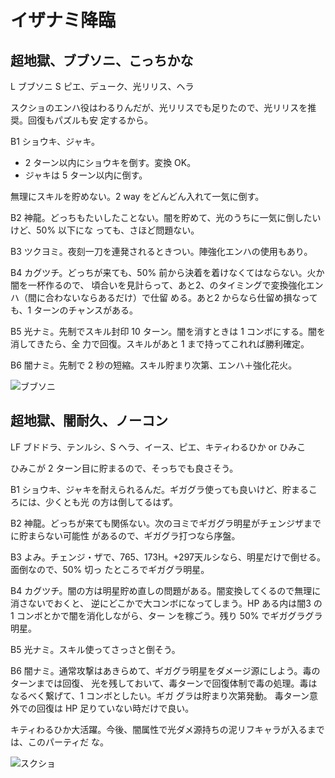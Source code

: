 # イザナミ降臨 

## 超地獄、ブブソニ、こっちかな
L ブブソニ
S ピエ、デューク、光リリス、ヘラ

スクショのエンハ役はわるりんだが、光リリスでも足りたので、光リリスを推奨。回復もパズルも安
定するから。

B1 ショウキ、ジャキ。

* 2 ターン以内にショウキを倒す。変換 OK。
* ジャキは 5 ターン以内に倒す。

無理にスキルを貯めない。2 way をどんどん入れて一気に倒す。

B2 神龍。どっちもたいしたことない。闇を貯めて、光のうちに一気に倒したいけど、50% 以下にな
っても、さほど問題ない。

B3 ツクヨミ。夜刻一刀を連発されるときつい。陣強化エンハの使用もあり。

B4 カグツチ。どっちが来ても、50% 前から決着を着けなくてはならない。火か闇を一杯作るので、
頃合いを見計らって、あと2、のタイミングで変換強化エンハ（間に合わないならあるだけ）で仕留
める。あと2 からなら仕留め損なっても、1 ターンのチャンスがある。

B5 光ナミ。先制でスキル封印 10 ターン。闇を消すときは 1 コンボにする。闇を消してきたら、全
力で回復。スキルがあと 1 まで持ってこれれば勝利確定。

B6 闇ナミ。先制で 2 秒の短縮。スキル貯まり次第、エンハ＋強化花火。

![ブブソニ](http://i.imgur.com/ZZGAe0Dl.jpg)

## 超地獄、闇耐久、ノーコン

LF ブドドラ、テンルシ、S ヘラ、イース、ピエ、キティわるひか or ひみこ

ひみこが 2 ターン目に貯まるので、そっちでも良さそう。

B1 ショウキ、ジャキを耐えられるんだ。ギガグラ使っても良いけど、貯まるころには、少くとも光
の方は倒してるはず。

B2 神龍。どっちが来ても関係ない。次のヨミでギガグラ明星がチェンジザまでに貯まらない可能性
があるので、ギガグラ打つなら序盤。

B3 よみ。チェンジ・ザで、765、173H。+297天ルシなら、明星だけで倒せる。面倒なので、50% 切っ
たところでギガグラ明星。

B4 カグツチ。闇の方は明星貯め直しの問題がある。闇変換してくるので無理に消さないでおくと、
逆にどこかで大コンボになってしまう。HP ある内は闇3 の 1 コンボとかで闇を消化しながら、ター
ンを稼ごう。残り 50% でギガグラグラ明星。

B5 光ナミ。スキル使ってさっさと倒そう。

B6 闇ナミ。通常攻撃はあきらめて、ギガグラ明星をダメージ源にしよう。毒のターンまでは回復、
光を残しておいて、毒ターンで回復体制で毒の処理。毒はなるべく繋げて、1 コンボとしたい。ギガ
グラは貯まり次第発動。 毒ターン意外での回復は HP 足りていない時だけで良い。

キティわるひか大活躍。今後、闇属性で光ダメ源持ちの泥リフキャラが入るまでは、このパーティだ
な。

![スクショ](http://i.imgur.com/rR1p1rwl.jpg)

<!-- vim: set tw=90 filetype=markdown : -->

